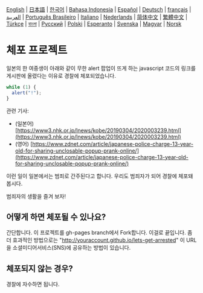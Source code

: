 [English](README.md) | [日本語](README.ja.md) | [한국어](README.ko.md) | [Bahasa Indonesia](README.in.md) | [Español](README.es.md) | [Deutsch](README.de.md) | [français](README.fr.md) | [العربية](README.ar.md) | [Português Brasileiro](README.pt-br.md) | [Italiano](README.it.md) | [Nederlands](README.nl.md) | [简体中文](README.zh_hans.md) | [繁體中文](README.zh_hant.md) | [Türkçe](README.tr.md) | [বাংলা](README.bn.md)  | [Русский](README.ru.md) | [Polski](README.pl.md) | [Esperanto](README.eo.md) | [Svenska](README.se.md) | [Magyar](README.hu.md) | [Norsk](README.no.md)

# 체포 프로젝트

일본의 한 여중생이 아래와 같이 무한 alert 팝업이 뜨게 하는 javascript 코드의 링크를 게시판에 올렸다는 이유로 경찰에 체포되었습니다.

```js
while (1) {
  alert("!");
}
```

관련 기사:

- (일본어) [https://www3.nhk.or.jp/lnews/kobe/20190304/2020003239.html](https://www3.nhk.or.jp/lnews/kobe/20190304/2020003239.html)
- (영어) [https://www.zdnet.com/article/japanese-police-charge-13-year-old-for-sharing-unclosable-popup-prank-online/](https://www.zdnet.com/article/japanese-police-charge-13-year-old-for-sharing-unclosable-popup-prank-online/)

이런 일이 일본에서는 범죄로 간주된다고 합니다. 우리도 범죄자가 되어 경찰에 체포돼 봅시다.

범죄자의 생활을 즐겨 보자!

## 어떻게 하면 체포될 수 있나요?

간단합니다. 이 프로젝트를 gh-pages branch에서 Fork합니다. 이걸로 끝입니다. 좀 더 효과적인 방법으로는 "http://youraccount.github.io/lets-get-arrested" 이 URL을 소셜미디어서비스(SNS)에 공유하는 방법이 있습니다.

## 체포되지 않는 경우?

경찰에 자수하면 됩니다.
